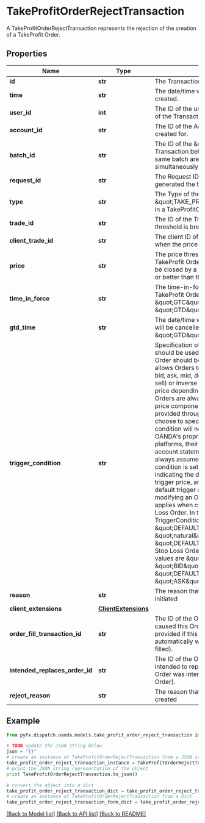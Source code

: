 # TakeProfitOrderRejectTransaction

A TakeProfitOrderRejectTransaction represents the rejection of the creation of a TakeProfit Order.

## Properties
Name | Type | Description | Notes
------------ | ------------- | ------------- | -------------
**id** | **str** | The Transaction&#39;s Identifier. | [optional] 
**time** | **str** | The date/time when the Transaction was created. | [optional] 
**user_id** | **int** | The ID of the user that initiated the creation of the Transaction. | [optional] 
**account_id** | **str** | The ID of the Account the Transaction was created for. | [optional] 
**batch_id** | **str** | The ID of the \&quot;batch\&quot; that the Transaction belongs to. Transactions in the same batch are applied to the Account simultaneously. | [optional] 
**request_id** | **str** | The Request ID of the request which generated the transaction. | [optional] 
**type** | **str** | The Type of the Transaction. Always set to \&quot;TAKE_PROFIT_ORDER_REJECT\&quot; in a TakeProfitOrderRejectTransaction. | [optional] 
**trade_id** | **str** | The ID of the Trade to close when the price threshold is breached. | [optional] 
**client_trade_id** | **str** | The client ID of the Trade to be closed when the price threshold is breached. | [optional] 
**price** | **str** | The price threshold specified for the TakeProfit Order. The associated Trade will be closed by a market price that is equal to or better than this threshold. | [optional] 
**time_in_force** | **str** | The time-in-force requested for the TakeProfit Order. Restricted to \&quot;GTC\&quot;, \&quot;GFD\&quot; and \&quot;GTD\&quot; for TakeProfit Orders. | [optional] 
**gtd_time** | **str** | The date/time when the TakeProfit Order will be cancelled if its timeInForce is \&quot;GTD\&quot;. | [optional] 
**trigger_condition** | **str** | Specification of which price component should be used when determining if an Order should be triggered and filled. This allows Orders to be triggered based on the bid, ask, mid, default (ask for buy, bid for sell) or inverse (ask for sell, bid for buy) price depending on the desired behaviour. Orders are always filled using their default price component. This feature is only provided through the REST API. Clients who choose to specify a non-default trigger condition will not see it reflected in any of OANDA&#39;s proprietary or partner trading platforms, their transaction history or their account statements. OANDA platforms always assume that an Order&#39;s trigger condition is set to the default value when indicating the distance from an Order&#39;s trigger price, and will always provide the default trigger condition when creating or modifying an Order. A special restriction applies when creating a guaranteed Stop Loss Order. In this case the TriggerCondition value must either be \&quot;DEFAULT\&quot;, or the \&quot;natural\&quot; trigger side \&quot;DEFAULT\&quot; results in. So for a Stop Loss Order for a long trade valid values are \&quot;DEFAULT\&quot; and \&quot;BID\&quot;, and for short trades \&quot;DEFAULT\&quot; and \&quot;ASK\&quot; are valid. | [optional] 
**reason** | **str** | The reason that the Take Profit Order was initiated | [optional] 
**client_extensions** | [**ClientExtensions**](ClientExtensions.md) |  | [optional] 
**order_fill_transaction_id** | **str** | The ID of the OrderFill Transaction that caused this Order to be created (only provided if this Order was created automatically when another Order was filled). | [optional] 
**intended_replaces_order_id** | **str** | The ID of the Order that this Order was intended to replace (only provided if this Order was intended to replace an existing Order). | [optional] 
**reject_reason** | **str** | The reason that the Reject Transaction was created | [optional] 

## Example

```python
from pyfx.dispatch.oanda.models.take_profit_order_reject_transaction import TakeProfitOrderRejectTransaction

# TODO update the JSON string below
json = "{}"
# create an instance of TakeProfitOrderRejectTransaction from a JSON string
take_profit_order_reject_transaction_instance = TakeProfitOrderRejectTransaction.from_json(json)
# print the JSON string representation of the object
print TakeProfitOrderRejectTransaction.to_json()

# convert the object into a dict
take_profit_order_reject_transaction_dict = take_profit_order_reject_transaction_instance.to_dict()
# create an instance of TakeProfitOrderRejectTransaction from a dict
take_profit_order_reject_transaction_form_dict = take_profit_order_reject_transaction.from_dict(take_profit_order_reject_transaction_dict)
```
[[Back to Model list]](../README.md#documentation-for-models) [[Back to API list]](../README.md#documentation-for-api-endpoints) [[Back to README]](../README.md)


